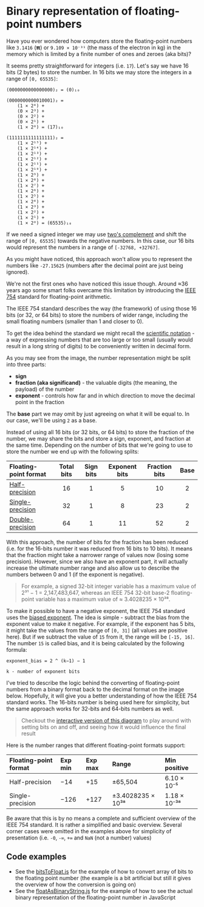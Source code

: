 # Binary representation of floating-point numbers

Have you ever wondered how computers store the floating-point numbers like `3.1416` (𝝿) or `9.109 × 10⁻³¹` (the mass of the electron in kg) in the memory which is limited by a finite number of ones and zeroes (aka bits)?

It seems pretty straightforward for integers (i.e. `17`). Let's say we have 16 bits (2 bytes) to store the number. In 16 bits we may store the integers in a range of `[0, 65535]`:

```text
(0000000000000000)₂ = (0)₁₀

(0000000000010001)₂ =
    (1 × 2⁴) +
    (0 × 2³) +
    (0 × 2²) +
    (0 × 2¹) +
    (1 × 2⁰) = (17)₁₀

(1111111111111111)₂ =
    (1 × 2¹⁵) +
    (1 × 2¹⁴) +
    (1 × 2¹³) +
    (1 × 2¹²) +
    (1 × 2¹¹) +
    (1 × 2¹⁰) +
    (1 × 2⁹) +
    (1 × 2⁸) +
    (1 × 2⁷) +
    (1 × 2⁶) +
    (1 × 2⁵) +
    (1 × 2⁴) +
    (1 × 2³) +
    (1 × 2²) +
    (1 × 2¹) +
    (1 × 2⁰) = (65535)₁₀
```

If we need a signed integer we may use [two's complement](https://en.wikipedia.org/wiki/Two%27s_complement) and shift the range of `[0, 65535]` towards the negative numbers. In this case, our 16 bits would represent the numbers in a range of `[-32768, +32767]`.

As you might have noticed, this approach won't allow you to represent the numbers like `-27.15625` (numbers after the decimal point are just being ignored).

We're not the first ones who have noticed this issue though. Around ≈36 years ago some smart folks overcame this limitation by introducing the [IEEE 754](https://en.wikipedia.org/wiki/IEEE_754) standard for floating-point arithmetic.

The IEEE 754 standard describes the way (the framework) of using those 16 bits (or 32, or 64 bits) to store the numbers of wider range, including the small floating numbers (smaller than 1 and closer to 0).

To get the idea behind the standard we might recall the [scientific notation](https://en.wikipedia.org/wiki/Scientific_notation) - a way of expressing numbers that are too large or too small (usually would result in a long string of digits) to be conveniently written in decimal form.


As you may see from the image, the number representation might be split into three parts:

- **sign**
- **fraction (aka significand)** - the valuable digits (the meaning, the payload) of the number
- **exponent** - controls how far and in which direction to move the decimal point in the fraction

The **base** part we may omit by just agreeing on what it will be equal to. In our case, we'll be using `2` as a base.

Instead of using all 16 bits (or 32 bits, or 64 bits) to store the fraction of the number, we may share the bits and store a sign, exponent, and fraction at the same time. Depending on the number of bits that we're going to use to store the number we end up with the following splits:

| Floating-point format                                                                    | Total bits | Sign bits | Exponent bits | Fraction bits | Base |
| :--------------------------------------------------------------------------------------- | :--------: | :-------: | :-----------: | :-----------: | :--: |
| [Half-precision](https://en.wikipedia.org/wiki/Half-precision_floating-point_format)     |     16     |     1     |       5       |      10       |  2   |
| [Single-precision](https://en.wikipedia.org/wiki/Single-precision_floating-point_format) |     32     |     1     |       8       |      23       |  2   |
| [Double-precision](https://en.wikipedia.org/wiki/Double-precision_floating-point_format) |     64     |     1     |      11       |      52       |  2   |

With this approach, the number of bits for the fraction has been reduced (i.e. for the 16-bits number it was reduced from 16 bits to 10 bits). It means that the fraction might take a narrower range of values now (losing some precision). However, since we also have an exponent part, it will actually increase the ultimate number range and also allow us to describe the numbers between 0 and 1 (if the exponent is negative).

> For example, a signed 32-bit integer variable has a maximum value of 2³¹ − 1 = 2,147,483,647, whereas an IEEE 754 32-bit base-2 floating-point variable has a maximum value of ≈ 3.4028235 × 10³⁸.

To make it possible to have a negative exponent, the IEEE 754 standard uses the [biased exponent](https://en.wikipedia.org/wiki/Exponent_bias). The idea is simple - subtract the bias from the exponent value to make it negative. For example, if the exponent has 5 bits, it might take the values from the range of `[0, 31]` (all values are positive here). But if we subtract the value of `15` from it, the range will be `[-15, 16]`. The number `15` is called bias, and it is being calculated by the following formula:

```
exponent_bias = 2 ^ (k−1) − 1

k - number of exponent bits
```

I've tried to describe the logic behind the converting of floating-point numbers from a binary format back to the decimal format on the image below. Hopefully, it will give you a better understanding of how the IEEE 754 standard works. The 16-bits number is being used here for simplicity, but the same approach works for 32-bits and 64-bits numbers as well.

> Checkout the [interactive version of this diagram](https://trekhleb.dev/blog/2021/binary-floating-point/) to play around with setting bits on and off, and seeing how it would influence the final result

Here is the number ranges that different floating-point formats support:

| Floating-point format | Exp min | Exp max | Range             | Min positive |
| :-------------------- | :------ | :------ | :---------------- | :----------- |
| Half-precision        | −14     | +15     | ±65,504           | 6.10 × 10⁻⁵  |
| Single-precision      | −126    | +127    | ±3.4028235 × 10³⁸ | 1.18 × 10⁻³⁸ |

Be aware that this is by no means a complete and sufficient overview of the IEEE 754 standard. It is rather a simplified and basic overview. Several corner cases were omitted in the examples above for simplicity of presentation (i.e. `-0`, `-∞`, `+∞` and `NaN` (not a number) values)

## Code examples

- See the [bitsToFloat.js](bitsToFloat.js) for the example of how to convert array of bits to the floating point number (the example is a bit artificial but still it gives the overview of how the conversion is going on)
- See the [floatAsBinaryString.js](floatAsBinaryString.js) for the example of how to see the actual binary representation of the floating-point number in JavaScript
